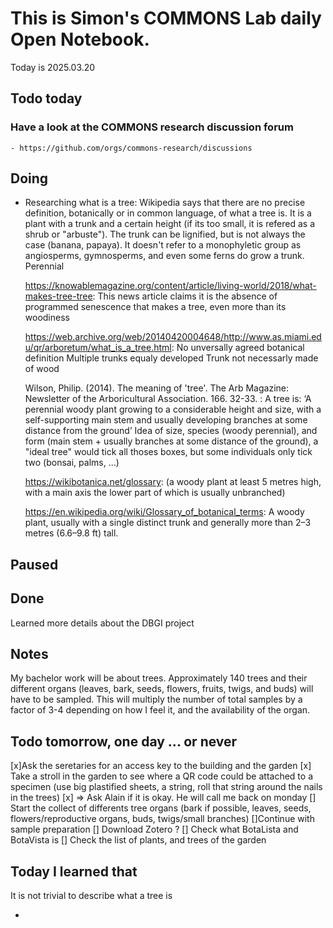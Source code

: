

# This is Simon's COMMONS Lab daily Open Notebook.

Today is 2025.03.20

## Todo today

### Have a look at the COMMONS research discussion forum
    - https://github.com/orgs/commons-research/discussions


###
###

## Doing
- Researching what is a tree:
  Wikipedia says that there are no precise definition, botanically or in common language, of what a tree is. It is a plant with a trunk and a certain height (if its too small, it is refered as a shrub or "arbuste"). The trunk can be lignified, but is not always the case (banana, papaya). It doesn't refer to a monophyletic group as angiosperms, gymnosperms, and even some ferns do grow a trunk. Perennial

  https://knowablemagazine.org/content/article/living-world/2018/what-makes-tree-tree:
  This news article claims it is the absence of programmed senescence that makes a tree, even more than its woodiness

  https://web.archive.org/web/20140420004648/http://www.as.miami.edu/qr/arboretum/what_is_a_tree.html:
  No unversally agreed botanical definition
  Multiple trunks equaly developed 
  Trunk not necessarly made of wood

  Wilson, Philip. (2014). The meaning of 'tree'. The Arb Magazine: Newsletter of the Arboricultural Association. 166. 32-33. :
  A tree is: ‘A perennial woody plant growing to a considerable height and size, with a self-supporting main stem and usually developing branches at some distance from the ground’
  Idea of size, species (woody perennial), and form (main stem + usually branches at some distance of the ground), a "ideal tree" would tick all thoses boxes, but some individuals only tick two (bonsai, palms, ...)

  https://wikibotanica.net/glossary:
  (a woody plant at least 5 metres high, with a main axis the lower part of which is usually unbranched)   

  https://en.wikipedia.org/wiki/Glossary_of_botanical_terms:
  A woody plant, usually with a single distinct trunk and generally more than 2–3 metres (6.6–9.8 ft) tall.



## Paused

## Done
Learned more details about the DBGI project

## Notes
My bachelor work will be about trees. Approximately 140 trees and their different organs (leaves, bark, seeds, flowers, fruits, twigs, and buds) will have to be sampled.
This will multiply the number of total samples by a factor of 3-4 depending on how I feel it, and the availability of the organ.

## Todo tomorrow, one day ... or never 
[x]Ask the seretaries for an access key to the building and the garden
[x] Take a stroll in the garden to see where a QR code could be attached to a specimen (use big plastified sheets, a string, roll that string around the nails in the trees)
[x] => Ask Alain if it is okay. He will call me back on monday
[] Start the collect of differents tree organs (bark if possible, leaves, seeds, flowers/reproductive organs, buds, twigs/small branches)
[]Continue with sample preparation
[] Download Zotero ?
[] Check what BotaLista and BotaVista is
[] Check the list of plants, and trees of the garden



###
###


## Today I learned that
  It is not trivial to describe what a tree is

- 